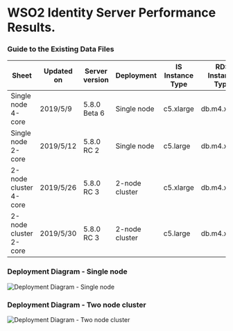 # WSO2 Identity Server Performance Results.


### Guide to the Existing Data Files
| Sheet | Updated on | Server version | Deployment | IS Instance Type | RDS Instance Type | Test Duration | Wormup period | OS | Java | Database |
| --- | --- | --- | --- | --- | --- | --- | --- | --- | --- | --- |
| Single node 4-core | 2019/5/9 | 5.8.0 Beta 6 | Single node | c5.xlarge | db.m4.xlarge | 15 min | 5 min | Ubuntu 18.04 (LTS) | 1.8.0_201-b09 | MySQL 5.7 |
| Single node 2-core | 2019/5/12 | 5.8.0 RC 2 | Single node | c5.large | db.m4.xlarge | 15 min | 5 min | Ubuntu 18.04 (LTS) | 1.8.0_201-b09 | MySQL 5.7 |
| 2-node cluster 4-core | 2019/5/26 | 5.8.0 RC 3 | 2-node cluster | c5.xlarge | db.m4.xlarge | 15 min | 5 min | Ubuntu 18.04 (LTS) | 1.8.0_201-b09 | MySQL 5.7 |
| 2-node cluster 2-core | 2019/5/30 | 5.8.0 RC 3 | 2-node cluster | c5.large | db.m4.xlarge | 15 min | 5 min | Ubuntu 18.04 (LTS) | 1.8.0_201-b09 | MySQL 5.7 |


### Deployment Diagram - Single node
![Deployment Diagram - Single node](https://github.com/vihanga-liyanage/performance-is/blob/single-node-performance/images/singlenode-deployment.png)


### Deployment Diagram - Two node cluster
![Deployment Diagram - Two node cluster](https://github.com/vihanga-liyanage/performance-is/blob/master/images/deployment-diagram.png)

